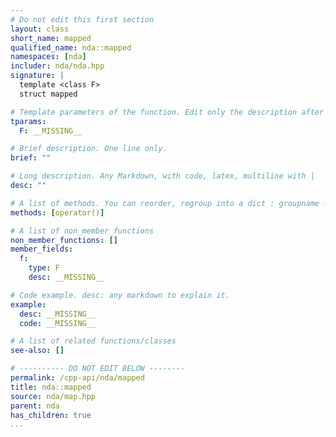 ```yaml
---
# Do not edit this first section
layout: class
short_name: mapped
qualified_name: nda::mapped
namespaces: [nda]
includer: nda/nda.hpp
signature: |
  template <class F>
  struct mapped

# Template parameters of the function. Edit only the description after the :
tparams:
  F: __MISSING__

# Brief description. One line only.
brief: ""

# Long description. Any Markdown, with code, latex, multiline with |
desc: ""

# A list of methods. You can reorder, regroup into a dict : groupname -> list
methods: [operator()]

# A list of non_member_functions
non_member_functions: []
member_fields:
  f:
    type: F
    desc: __MISSING__

# Code example. desc: any markdown to explain it.
example:
  desc: __MISSING__
  code: __MISSING__

# A list of related functions/classes
see-also: []

# ---------- DO NOT EDIT BELOW --------
permalink: /cpp-api/nda/mapped
title: nda::mapped
source: nda/map.hpp
parent: nda
has_children: true
...
```


